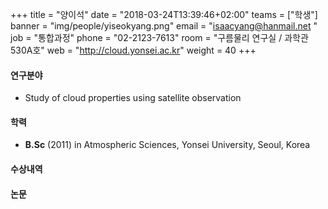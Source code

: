 +++
title = "양이석"
date = "2018-03-24T13:39:46+02:00"
teams = ["학생"]
banner = "img/people/yiseokyang.png"
email = "isaacyang@hanmail.net "
job = "통합과정"
phone = "02-2123-7613"
room = "구름물리 연구실 / 과학관 530A호"
web = "http://cloud.yonsei.ac.kr"
weight = 40
+++

#### 연구분야
+ Study of cloud properties using satellite observation


#### 학력
 + **B.Sc** (2011) in Atmospheric Sciences, Yonsei University, Seoul, Korea

#### 수상내역

#### 논문

 
